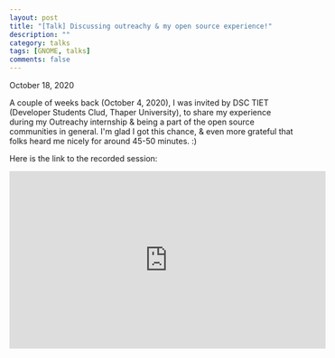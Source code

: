 ```yaml
---
layout: post
title: "[Talk] Discussing outreachy & my open source experience!"
description: ""
category: talks
tags: [GNOME, talks]
comments: false
---
```


October 18, 2020

A couple of weeks back (October 4, 2020), I was invited by DSC TIET (Developer Students Clud, Thaper University), to share my experience during my Outreachy internship & being a part of the open source communities in general. I'm glad I got this chance, & even more grateful that folks heard me nicely for around 45-50 minutes. :) 

Here is the link to the recorded session:

<iframe width="560" height="315" src="https://www.youtube-nocookie.com/embed/mgnH4TQK_3E?start=886" frameborder="0" allow="accelerometer; autoplay; clipboard-write; encrypted-media; gyroscope; picture-in-picture" allowfullscreen></iframe>

